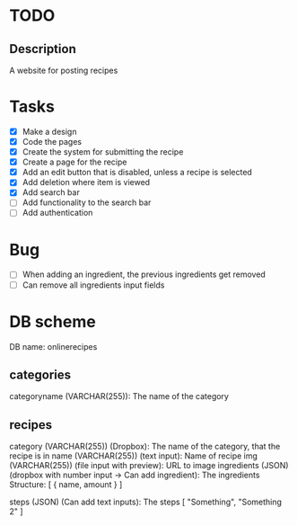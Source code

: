 # TODO

## Description
A website for posting recipes

# Tasks
- [x] Make a design
- [x] Code the pages
- [x] Create the system for submitting the recipe
- [x] Create a page for the recipe
- [x] Add an edit button that is disabled, unless a recipe is selected
- [x] Add deletion where item is viewed
- [x] Add search bar
- [ ] Add functionality to the search bar
- [ ] Add authentication

# Bug
- [ ] When adding an ingredient, the previous ingredients get removed
- [ ] Can remove all ingredients input fields

# DB scheme
DB name: onlinerecipes

## categories
categoryname (VARCHAR(255)): The name of the category

## recipes
category (VARCHAR(255)) (Dropbox): The name of the category, that the recipe is in
name (VARCHAR(255)) (text input): Name of recipe
img (VARCHAR(255)) (file input with preview): URL to image
ingredients (JSON) (dropbox with number input -> Can add ingredient): The ingredients
Structure:
[
	{
		name,
		amount
	}
]
		  
steps (JSON) (Can add text inputs): The steps 
[
	"Something",
	"Something 2"
]
